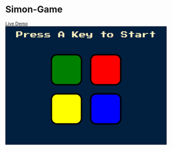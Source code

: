 # Simon-Game
[Live Demo](https://lettuce05.github.io/Simon-Game/)
![Game Image](https://raw.githubusercontent.com/Lettuce05/Simon-Game/master/SimonGame.PNG)
